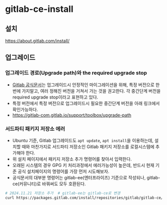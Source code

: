 # gitlab-ce-install

## 설치

<https://about.gitlab.com/install/>

## 업그레이드

### 업그레이드 경로(Upgrade path)와 the required upgrade stop

- [Gitlab 공식문서](https://docs.gitlab.com/ee/update/upgrade_paths.html)는 업그레이드시 안정적인 마이그레이션을 위해, 특정 버전으로 한 번에 가지말고, 여러 정해진 버전을 거쳐서 가는 것을 권고한다. 각 중간단계 버전을 required upgrade stop이라고 표현하고 있다.
- 특정 버전에서 특정 버전으로 업그레이드시 필요한 중간단계 버전을 아래 링크에서 확인가능하다.
- <https://gitlab-com.gitlab.io/support/toolbox/upgrade-path>

### 서드파티 패키지 저장소 에러

- Ubuntu 기준, Gitlab 업그레이드도 `apt update`, `apt install`을 이용하는데, 설치할 때와 마찬가지로 서드파티 저장소인 Gitlab 패키지 저장소를 로컬시스템에 추가해야 한다.
- 위 설치 페이지에서 패키지 저장소 추가 명령어를 찾아서 입력한다.
- 오래된 시스템의 경우 GPG 키 처리과정에서 에러가능성이 높은데, 반드시 현재 기준 공식 설치페이지의 명령어를 가장 먼저 시도해보자.
- 공식문서의 대부분 명령어는 gitlab-ee(엔터프라이즈) 기준으로 작성되나, gitlab-ce(커뮤니티)로 바꿔써도 모두 호환된다.

```sh
# 2024.11.21 저장소 추가  # gitlab-ee는 gitlab-ce로 변경
curl https://packages.gitlab.com/install/repositories/gitlab/gitlab-ce/script.deb.sh | sudo bash
```
